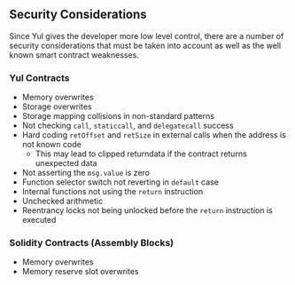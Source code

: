 ## Security Considerations

Since Yul gives the developer more low level control, there are a number of security considerations
that must be taken into account as well as the well known smart contract weaknesses.

### Yul Contracts

- Memory overwrites
- Storage overwrites
- Storage mapping collisions in non-standard patterns
- Not checking `call`, `staticcall`, and `delegatecall` success
- Hard coding `retOffset` and `retSize` in external calls when the address is not known code
  - This may lead to clipped returndata if the contract returns unexpected data
- Not asserting the `msg.value` is zero
- Function selector switch not reverting in `default` case
- Internal functions not using the `return` instruction
- Unchecked arithmetic
- Reentrancy locks not being unlocked before the `return` instruction is executed

### Solidity Contracts (Assembly Blocks)

- Memory overwrites
- Memory reserve slot overwrites
